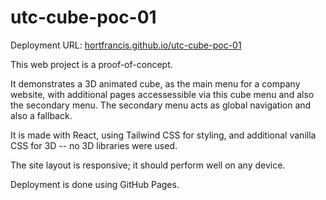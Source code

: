 # utc-cube-poc-01

Deployment URL: [hortfrancis.github.io/utc-cube-poc-01](https://hortfrancis.github.io/utc-cube-poc-01/)

This web project is a proof-of-concept. 

It demonstrates a 3D animated cube, as the main menu for a company website, with additional pages accessessible via this cube menu and also the secondary menu. The secondary menu acts as global navigation and also a fallback. 

It is made with React, using Tailwind CSS for styling, and additional vanilla CSS for 3D -- no 3D libraries were used. 

The site layout is responsive; it should perform well on any device. 

Deployment is done using GitHub Pages. 

